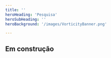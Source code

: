 ```yaml
---
title: ''
heroHeading: 'Pesquisa'
heroSubHeading: ''
heroBackground: '/images/VorticityBanner.png'

---
```


## Em construção